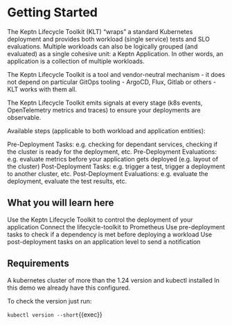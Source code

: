 <br>


# Getting Started

The Keptn Lifecycle Toolkit (KLT) “wraps” a standard Kubernetes deployment and provides both workload (single service) tests and SLO evaluations. Multiple workloads can also be logically grouped (and evaluated) as a single cohesive unit: a Keptn Application. In other words, an application is a collection of multiple workloads.

The Keptn Lifecycle Toolkit is a tool and vendor-neutral mechanism - it does not depend on particular GitOps tooling - ArgoCD, Flux, Gitlab or others - KLT works with them all.

The Keptn Lifecycle Toolkit emits signals at every stage (k8s events, OpenTelemetry metrics and traces) to ensure your deployments are observable.

Available steps (applicable to both workload and application entities):

Pre-Deployment Tasks: e.g. checking for dependant services, checking if the cluster is ready for the deployment, etc.
Pre-Deployment Evaluations: e.g. evaluate metrics before your application gets deployed (e.g. layout of the cluster)
Post-Deployment Tasks: e.g. trigger a test, trigger a deployment to another cluster, etc.
Post-Deployment Evaluations: e.g. evaluate the deployment, evaluate the test results, etc.

## What you will learn here

Use the Keptn Lifecycle Toolkit to control the deployment of your application
Connect the lifecycle-toolkit to Prometheus
Use pre-deployment tasks to check if a dependency is met before deploying a workload
Use post-deployment tasks on an application level to send a notification

## Requirements 

A kubernetes cluster of more than the 1.24 version and kubectl installed
In this demo we already have this configured.

To check the version just run:

`kubectl version --short`{{exec}}
